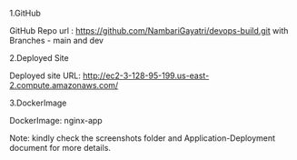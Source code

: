 1.GitHub  

GitHub Repo url : https://github.com/NambariGayatri/devops-build.git with Branches - main and dev

2.Deployed Site 

Deployed site URL: http://ec2-3-128-95-199.us-east-2.compute.amazonaws.com/ 

3.DockerImage

DockerImage: nginx-app


Note: kindly check the screenshots folder and Application-Deployment document for more details.
